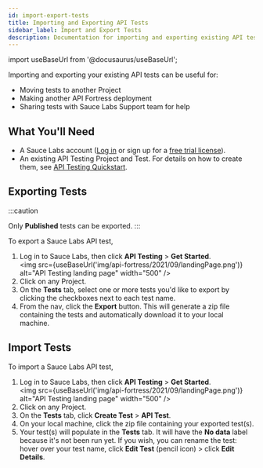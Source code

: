 ```yaml
---
id: import-export-tests
title: Importing and Exporting API Tests
sidebar_label: Import and Export Tests
description: Documentation for importing and exporting existing API tests.
---
```


import useBaseUrl from '@docusaurus/useBaseUrl';

Importing and exporting your existing API tests can be useful for:
* Moving tests to another Project
* Making another API Fortress deployment
* Sharing tests with Sauce Labs Support team for help

## What You'll Need
* A Sauce Labs account ([Log in](https://accounts.saucelabs.com/am/XUI/#login/) or sign up for a [free trial license](https://saucelabs.com/sign-up)).
* An existing API Testing Project and Test. For details on how to create them, see [API Testing Quickstart](/api-testing/quickstart/).


## Exporting Tests

:::caution

Only **Published** tests can be exported.
:::

To export a Sauce Labs API test,

1. Log in to Sauce Labs, then click **API Testing** > **Get Started**.<br/><img src={useBaseUrl('img/api-fortress/2021/09/landingPage.png')} alt="API Testing landing page" width="500" />
1. Click on any Project.
1. On the **Tests** tab, select one or more tests you'd like to export by clicking the checkboxes next to each test name.
1. From the nav, click the **Export** button. This will generate a zip file containing the tests and automatically download it to your local machine.


## Import Tests
To import a Sauce Labs API test,

1. Log in to Sauce Labs, then click **API Testing** > **Get Started**.<br/><img src={useBaseUrl('img/api-fortress/2021/09/landingPage.png')} alt="API Testing landing page" width="500" />
1. Click on any Project.
1. On the **Tests** tab, click **Create Test** > **API Test**.
1. On your local machine, click the zip file containing your exported test(s).
1. Your test(s) will populate in the **Tests** tab. It will have the **No data** label because it's not been run yet. If you wish, you can rename the test: hover over your test name, click **Edit Test** (pencil icon) > click **Edit Details**.
